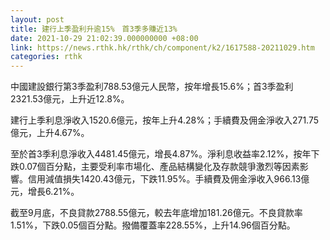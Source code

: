 ```yaml
---
layout: post
title: 建行上季盈利升逾15%　首3季多賺近13%
date: 2021-10-29 21:02:39.000000000 +08:00
link: https://news.rthk.hk/rthk/ch/component/k2/1617588-20211029.htm
categories: rthk
---
```


中國建設銀行第3季盈利788.53億元人民幣，按年增長15.6%；首3季盈利2321.53億元，上升近12.8%。

建行上季利息淨收入1520.6億元，按年上升4.28%；手續費及佣金淨收入271.75億元，上升4.67%。

至於首3季利息淨收入4481.45億元，增長4.87%。淨利息收益率2.12%，按年下跌0.07個百分點，主要受利率市場化、產品結構變化及存款競爭激烈等因素影響。信用減值損失1420.43億元，下跌11.95%。手續費及佣金淨收入966.13億元，增長6.21%。

截至9月底，不良貸款2788.55億元，較去年底增加181.26億元。不良貸款率1.51%，下跌0.05個百分點。撥備覆蓋率228.55%，上升14.96個百分點。
